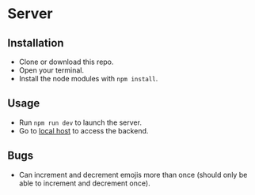 # Server

## Installation

- Clone or download this repo.
- Open your terminal.
- Install the node modules with `npm install`.

## Usage

- Run `npm run dev` to launch the server.
- Go to <a href="http://localhost:3000/" target="_blank">local host</a> to access the backend.

## Bugs

- Can increment and decrement emojis more than once (should only be able to increment and decrement once).
